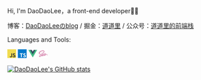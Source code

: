 Hi, I'm DaoDaoLee，a front-end developer👨‍💻

博客：[DaoDaoLeeのblog](https://daodaolee.cn) / 掘金：[道道里](https://juejin.cn/user/166781497122039) / 公众号：[道道里的前端栈](https://p3-juejin.byteimg.com/tos-cn-i-k3u1fbpfcp/1dcf733091574de1b3aa3b6e854ececb~tplv-k3u1fbpfcp-watermark.image)

Languages and Tools:

<code><img height="20" src="https://raw.githubusercontent.com/github/explore/80688e429a7d4ef2fca1e82350fe8e3517d3494d/topics/javascript/javascript.png"></code>
<code><img height="20" src="https://raw.githubusercontent.com/github/explore/80688e429a7d4ef2fca1e82350fe8e3517d3494d/topics/typescript/typescript.png"></code>
<code><img height="20" src="https://raw.githubusercontent.com/github/explore/80688e429a7d4ef2fca1e82350fe8e3517d3494d/topics/vue/vue.png"></code>
<code><img height="20" src="https://raw.githubusercontent.com/github/explore/80688e429a7d4ef2fca1e82350fe8e3517d3494d/topics/sass/sass.png"></code>

[![DaoDaoLee's GitHub stats](https://github-readme-stats.vercel.app/api?username=daodaolee&show_icons=true&count_private=true)](https://github.com/daodaolee/github-readme-stats)

